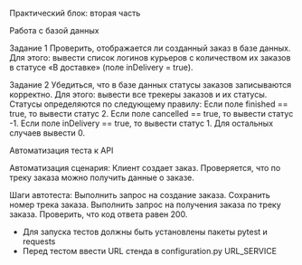 Практический блок: вторая часть


Работа с базой данных

Задание 1
Проверить, отображается ли созданный заказ в базе данных.
Для этого: вывести список логинов курьеров с количеством их заказов в статусе «В доставке» (поле inDelivery = true). 

Задание 2
Убедиться, что в базе данных статусы заказов записываются корректно.
Для этого: вывести все трекеры заказов и их статусы. 
Статусы определяются по следующему правилу:
Если поле finished == true, то вывести статус 2.
Если поле canсelled == true, то вывести статус -1.
Если поле inDelivery == true, то вывести статус 1.
Для остальных случаев вывести 0.


Автоматизация теста к API

Автоматизация сценария:
Клиент создает заказ.
Проверяется, что по треку заказа можно получить данные о заказе.

Шаги автотеста:
Выполнить запрос на создание заказа.
Сохранить номер трека заказа.
Выполнить запрос на получения заказа по треку заказа.
Проверить, что код ответа равен 200.

* Для запуска тестов должны быть установлены пакеты pytest и requests
* Перед тестом ввести URL стенда в configuration.py URL_SERVICE